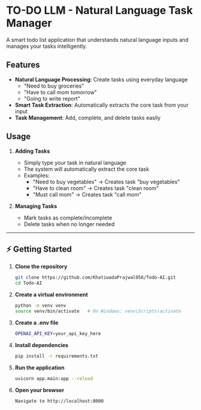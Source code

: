 # TO-DO LLM - Natural Language Task Manager

A smart todo list application that understands natural language inputs and manages your tasks intelligently.

## Features

- **Natural Language Processing**: Create tasks using everyday language
  - "Need to buy groceries"
  - "Have to call mom tomorrow"
  - "Going to write report"
- **Smart Task Extraction**: Automatically extracts the core task from your input
- **Task Management**: Add, complete, and delete tasks easily

## Usage

1. **Adding Tasks**
   - Simply type your task in natural language
   - The system will automatically extract the core task
   - Examples:
     - "Need to buy vegetables" → Creates task "buy vegetables"
     - "Have to clean room" → Creates task "clean room"
     - "Must call mom" → Creates task "call mom"

2. **Managing Tasks**
   - Mark tasks as complete/incomplete
   - Delete tasks when no longer needed


---

## ⚡ Getting Started  

   1. **Clone the repository**  
      ```bash
      git clone https://github.com/KhatiwadaPrajwal056/Todo-AI.git
      cd Todo-AI
   2. **Create a virtual environment**  
      ```bash
      python -m venv venv
      source venv/bin/activate   # On Windows: venv\Scripts\activate
   3. **Create a .env file**  
      ```bash
      OPENAI_API_KEY=your_api_key_here
   4. **Install dependencies**  
      ```bash
      pip install -r requirements.txt
   5. **Run the application**  
      ```bash
      uvicorn app.main:app --reload
   6. **Open your browser**  
      ```bash
      Navigate to http://localhost:8000